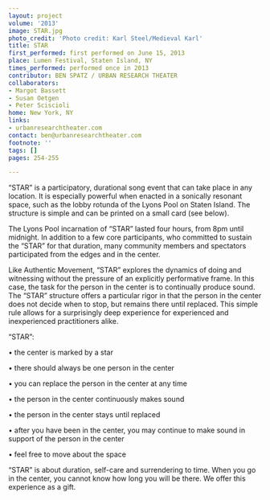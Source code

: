 ```yaml
---
layout: project
volume: '2013'
image: STAR.jpg
photo_credit: 'Photo credit: Karl Steel/Medieval Karl'
title: STAR
first_performed: first performed on June 15, 2013
place: Lumen Festival, Staten Island, NY
times_performed: performed once in 2013
contributor: BEN SPATZ / URBAN RESEARCH THEATER
collaborators:
- Margot Bassett
- Susan Oetgen
- Peter Sciscioli
home: New York, NY
links:
- urbanresearchtheater.com
contact: ben@urbanresearchtheater.com
footnote: ''
tags: []
pages: 254-255

---
```


“STAR” is a participatory, durational song event that can take place in any location. It is especially powerful when enacted in a sonically resonant space, such as the lobby rotunda of the Lyons Pool on Staten Island. The structure is simple and can be printed on a small card (see below).

The Lyons Pool incarnation of “STAR” lasted four hours, from 8pm until midnight. In addition to a few core participants, who committed to sustain the “STAR” for that duration, many community members and spectators participated from the edges and in the center.

Like Authentic Movement, “STAR” explores the dynamics of doing and witnessing without the pressure of an explicitly performative frame. In this case, the task for the person in the center is to continually produce sound. The “STAR” structure offers a particular rigor in that the person in the center does not decide when to stop, but remains there until replaced. This simple rule allows for a surprisingly deep experience for experienced and inexperienced practitioners alike.

“STAR”:

• the center is marked by a star

• there should always be one person in the center

• you can replace the person in the center at any time

• the person in the center continuously makes sound

• the person in the center stays until replaced

• after you have been in the center, you may continue to make sound in support of the person in the center

• feel free to move about the space

“STAR” is about duration, self-care and surrendering to time. When you go in the center, you cannot know how long you will be there. We offer this experience as a gift.
